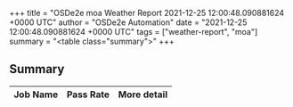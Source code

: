 +++
title = "OSDe2e moa Weather Report 2021-12-25 12:00:48.090881624 +0000 UTC"
author = "OSDe2e Automation"
date = "2021-12-25 12:00:48.090881624 +0000 UTC"
tags = ["weather-report", "moa"]
summary = "<table class=\"summary\"></table>"
+++
## Summary

| Job Name | Pass Rate | More detail |
|----------|-----------|-------------|




